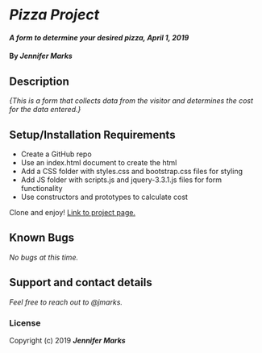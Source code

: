 # _Pizza Project_

#### _A form to determine your desired pizza, April 1, 2019_

#### By _**Jennifer Marks**_

## Description

_{This is a form that collects data from the visitor and determines the cost for the data entered.}_

## Setup/Installation Requirements

* Create a GitHub repo
* Use an index.html document to create the html
* Add a CSS folder with styles.css and bootstrap.css files for styling
* Add JS folder with scripts.js and jquery-3.3.1.js files for form functionality
* Use constructors and prototypes to calculate cost

Clone and enjoy! [Link to project page.](https://jennifermsstest.github.io/epicodus_pizza/)

## Known Bugs

_No bugs at this time._

## Support and contact details

_Feel free to reach out to @jmarks._


### License

Copyright (c) 2019 **_Jennifer Marks_**
